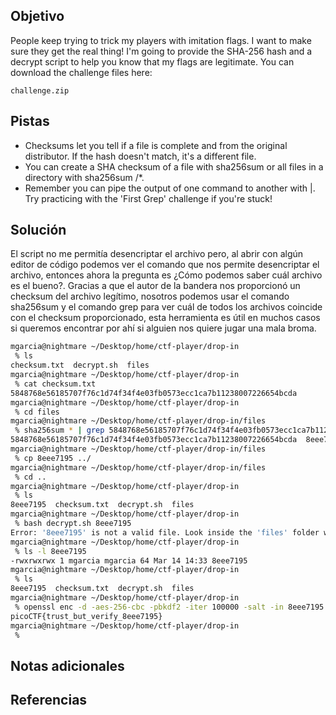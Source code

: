 ## Objetivo
People keep trying to trick my players with imitation flags. I want to make sure they get the real thing! I'm going to provide the SHA-256 hash and a decrypt script to help you know that my flags are legitimate. You can download the challenge files here:

    challenge.zip


## Pistas
- Checksums let you tell if a file is complete and from the original distributor. If the hash doesn't match, it's a different file.
- You can create a SHA checksum of a file with sha256sum <file> or all files in a directory with sha256sum <directory>/*.
- Remember you can pipe the output of one command to another with |. Try practicing with the 'First Grep' challenge if you're stuck!

## Solución
El script no me permitía desencriptar el archivo pero, al abrir con algún editor de código podemos ver el comando que nos permite desencriptar el archivo, entonces ahora la pregunta es ¿Cómo podemos saber cuál archivo es el bueno?. Gracias a que el autor de la bandera nos proporcionó un checksum del archivo legítimo, nosotros podemos usar el comando sha256sum y el comando grep para ver cuál de todos los archivos coincide con el checksum proporcionado, esta herramienta es útil en muchos casos si queremos encontrar por ahí si alguien nos quiere jugar una mala broma.

```bash
mgarcia@nightmare ~/Desktop/home/ctf-player/drop-in
 % ls
checksum.txt  decrypt.sh  files
mgarcia@nightmare ~/Desktop/home/ctf-player/drop-in
 % cat checksum.txt
5848768e56185707f76c1d74f34f4e03fb0573ecc1ca7b11238007226654bcda
mgarcia@nightmare ~/Desktop/home/ctf-player/drop-in
 % cd files
mgarcia@nightmare ~/Desktop/home/ctf-player/drop-in/files
 % sha256sum * | grep 5848768e56185707f76c1d74f34f4e03fb0573ecc1ca7b11238007226654bcda
5848768e56185707f76c1d74f34f4e03fb0573ecc1ca7b11238007226654bcda  8eee7195
mgarcia@nightmare ~/Desktop/home/ctf-player/drop-in/files
 % cp 8eee7195 ../
mgarcia@nightmare ~/Desktop/home/ctf-player/drop-in/files
 % cd ..
mgarcia@nightmare ~/Desktop/home/ctf-player/drop-in
 % ls
8eee7195  checksum.txt  decrypt.sh  files
mgarcia@nightmare ~/Desktop/home/ctf-player/drop-in
 % bash decrypt.sh 8eee7195
Error: '8eee7195' is not a valid file. Look inside the 'files' folder with 'ls -R'!
mgarcia@nightmare ~/Desktop/home/ctf-player/drop-in
 % ls -l 8eee7195
-rwxrwxrwx 1 mgarcia mgarcia 64 Mar 14 14:33 8eee7195
mgarcia@nightmare ~/Desktop/home/ctf-player/drop-in
 % ls
8eee7195  checksum.txt  decrypt.sh  files
mgarcia@nightmare ~/Desktop/home/ctf-player/drop-in
 % openssl enc -d -aes-256-cbc -pbkdf2 -iter 100000 -salt -in 8eee7195 -k picoCTF
picoCTF{trust_but_verify_8eee7195}
mgarcia@nightmare ~/Desktop/home/ctf-player/drop-in
 %
```

## Notas adicionales
## Referencias